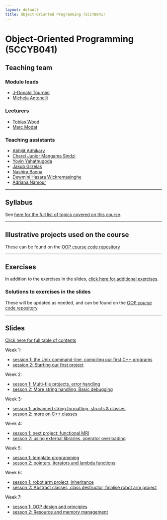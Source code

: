 ```yaml
---
layout: default
title: Object-Oriented Programming (5CCYB041)
---
```


# Object-Oriented Programming (5CCYB041)

## Teaching team

### Module leads

- [J-Donald Tournier](mailto:jacques-donald.tournier@kcl.ac.uk)
- [Michela Antonelli](mailto:michela.antonelli@kcl.ac.uk)

### Lecturers

- [Tobias Wood](mailto:tobias.wood@kcl.ac.uk)
- [Marc Modat](mailto:marc.modat@kcl.ac.uk)

### Teaching assistants

- [Abhijit Adhikary](mailto:abhijit.adhikary@kcl.ac.uk)
- [Charel Junior Mangama Sindzi](mailto:charel.mangama_sindzi@kcl.ac.uk)
- [Yovin Yahathugoda](mailto:yovin.yahathugoda@kcl.ac.uk)
- [Jakub Grzelak](mailto:jakub.grzelak@kcl.ac.uk)
- [Nashira Baena](mailto:paloma.rodriguez_baena@kcl.ac.uk)
- [Dewmini Hasara Wickremasinghe](mailto:dewmini.wickremasinghe@kcl.ac.uk)
- [Adriana Namour](mailto:adriana.namour@kcl.ac.uk)

---

## Syllabus

See [here for the full list of topics covered on this course](syllabus).

---

## Illustrative projects used on the course

These can be found on the [OOP course code repository](https://github.com/kcl-bmeis/oop/tree/main/projects)

---

## Exercises

In addition to the exercises in the slides, [click here for additional exercises](exercises/). 

### Solutions to exercises in the slides

These will be updated as needed, and can be found on the [OOP course code repository](https://github.com/KCL-BMEIS/OOP_teacher_version/tree/exercise_solutions/exercises)

---

## Slides

[Click here for full table of contents](toc)

Week 1:
- [session 1: the Unix command-line, compiling our first C++ programs](week1A)
- [session 2: Starting our first project](week1B)

Week 2:
- [sesson 1: Multi-file projects, error handling](week2A)
- [sesson 2: More string handling, Basic debugging](week2B)

Week 3:
- [sesson 1: advanced string formatting, structs & classes](week3A)
- [sesson 2: more on C++ classes](week3B)

Week 4:
- [sesson 1: next project: functional MRI](week4A)
- [sesson 2: using external libraries, operator overloading](week4B)

Week 5:
- [sesson 1: template programming](week5A)
- [sesson 2: pointers, iterators and lambda functions](week5B)

Week 6:
- [sesson 1: robot arm project, inheritance](week6A)
- [sesson 2: Abstract classes, class destructor, finalise robot arm project](week6B)

Week 7:
- [sesson 1: OOP design and principles](week7A)
- [sesson 2: Resource and memory management](week7B)



